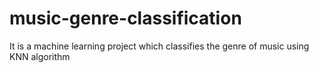 # music-genre-classification
It is a machine learning project which classifies the genre of music using KNN algorithm
